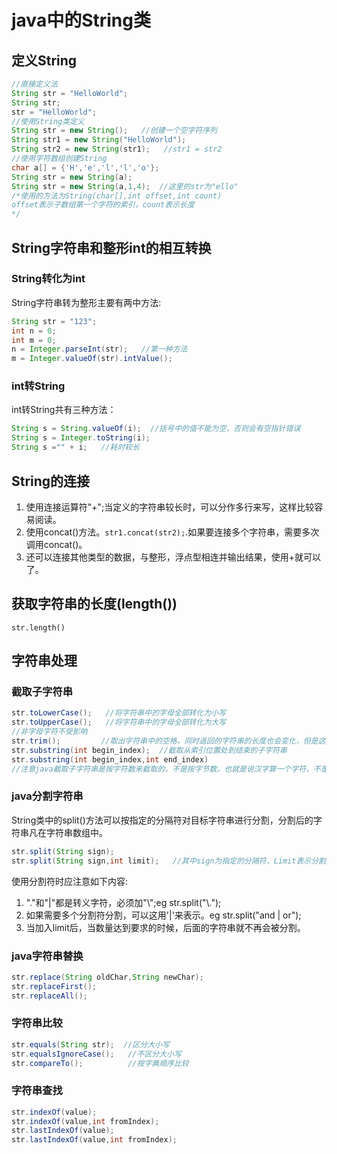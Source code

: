 # java中的String类

## 定义String
```java
//直接定义法
String str = "HelloWorld";
String str;
str = "HelloWorld";
//使用String类定义
String str = new String();   //创建一个空字符序列
String str1 = new String("HelloWorld");
String str2 = new String(str1);   //str1 = str2
//使用字符数组创建String
char a[] = {'H','e','l','l','o'};
String str = new String(a);
String str = new String(a,1,4);  //这里的str为"ello"
/*使用的方法为String(char[],int offset,int count)
offset表示子数组第一个字符的索引，count表示长度
*/
```

## String字符串和整形int的相互转换

### String转化为int
String字符串转为整形主要有两中方法:
```java
String str = "123";
int n = 0;
int m = 0;
n = Integer.parseInt(str);   //第一种方法
m = Integer.valueOf(str).intValue();
```

### int转String
int转String共有三种方法：
```java
String s = String.valueOf(i);  //括号中的值不能为空，否则会有空指针错误
String s = Integer.toString(i);
String s ="" + i;   //耗时较长
```

## String的连接
1. 使用连接运算符"+";当定义的字符串较长时，可以分作多行来写，这样比较容易阅读。
2. 使用concat()方法。`str1.concat(str2);`.如果要连接多个字符串，需要多次调用concat()。
3. 还可以连接其他类型的数据，与整形，浮点型相连并输出结果，使用+就可以了。

## 获取字符串的长度(length())
`str.length()`

## 字符串处理

### 截取子字符串

```java
str.toLowerCase();   //将字符串中的字母全部转化为小写
str.toUpperCase();   //将字符串中的字母全部转化为大写
//非字母字符不受影响
str.trim();         //取出字符串中的空格，同时返回的字符串的长度也会变化，但是这个方法只能去除英文状态的空格
str.substring(int begin_index);  //截取从索引位置处到结束的子字符串
str.substring(int begin_index,int end_index)
//注意java截取子字符串是按字符数来截取的，不是按字节数。也就是说汉字算一个字符，不是按两个字节算
```
### java分割字符串
String类中的split()方法可以按指定的分隔符对目标字符串进行分割，分割后的字符串凡在字符串数组中。
```java
str.split(String sign);
str.split(String sign,int limit);   //其中sign为指定的分隔符，Limit表示分割后生成的字符串的限制个数，如果不指定，到分割完为止
```
使用分割符时应注意如下内容:
1. "."和"|"都是转义字符，必须加"\\";eg str.split("\\.");
2. 如果需要多个分割符分割，可以这用'|'来表示。eg str.split("and | or");
3. 当加入limit后，当数量达到要求的时候，后面的字符串就不再会被分割。

### java字符串替换
```java
str.replace(String oldChar,String newChar);
str.replaceFirst();
str.replaceAll();
```

### 字符串比较
```java
str.equals(String str);  //区分大小写
str.equalsIgnoreCase();   //不区分大小写
str.compareTo();          //按字典顺序比较
```

### 字符串查找
```java
str.indexOf(value);
str.indexOf(value,int fromIndex);
str.lastIndexOf(value);
str.lastIndexOf(value,int fromIndex);
```

